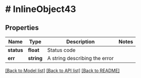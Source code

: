 # # InlineObject43

## Properties

Name | Type | Description | Notes
------------ | ------------- | ------------- | -------------
**status** | **float** | Status code |
**err** | **string** | A string describing the error |

[[Back to Model list]](../../README.md#models) [[Back to API list]](../../README.md#endpoints) [[Back to README]](../../README.md)
